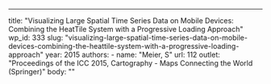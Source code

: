 ---
  title: "Visualizing Large Spatial Time Series Data on Mobile Devices: Combining the HeatTile System with a Progressive Loading Approach"
  wp_id: 333
  slug: "visualizing-large-spatial-time-series-data-on-mobile-devices-combining-the-heattile-system-with-a-progressive-loading-approach"
  year: 2015
  authors: 
    - 
      name: "Meier, S"
      url: 112
  outlet: "Proceedings of the ICC 2015, Cartography - Maps Connecting the World (Springer)"
  body: ""
